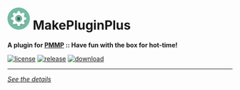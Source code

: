 # <img src="./assets/icon/index.svg" height="50" width="50"> MakePluginPlus  
__A plugin for [PMMP](https://pmmp.io) :: Have fun with the box for hot-time!__  
  
[![license](https://img.shields.io/github/license/PresentKim/MakePluginPlus-PMMP.svg?label=License)](./LICENSE)
[![release](https://img.shields.io/github/release/PresentKim/MakePluginPlus-PMMP.svg?label=Release)](../../releases/latest)
[![download](https://img.shields.io/github/downloads/PresentKim/MakePluginPlus-PMMP/total.svg?label=Download)](../../releases/latest)
  
*****
  
[*See the details*](../../wiki)  
